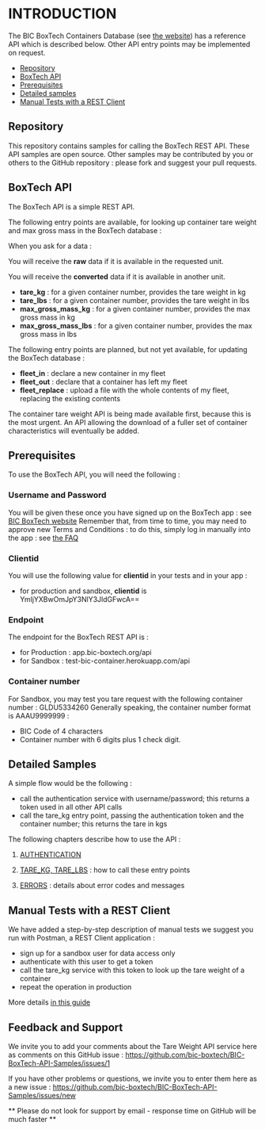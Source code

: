 # INTRODUCTION

The BIC BoxTech Containers Database (see [the website](http://www.bic-boxtech.org)) has a reference API which is described below. Other API entry points may be implemented on request.

* [Repository](#repository)
* [BoxTech API](#api)
* [Prerequisites](#prerequisites)
* [Detailed samples](#samples)
* [Manual Tests with a REST Client](#manualtests)


## Repository <a id="repository"></a>

This repository contains samples for calling the BoxTech REST API. These API samples are open source. Other samples may be contributed by you or others to the GitHub repository : please fork and suggest your pull requests.


## BoxTech API <a id="api"></a>

The BoxTech API is a simple REST API.

The following entry points are available, for looking up container tare weight and max gross mass in the BoxTech database :

When you ask for a data :

You will receive the **raw** data if it is available in the requested unit.

You will receive the **converted** data if it is available in another unit.

- **tare_kg**  : for a given container number, provides the tare weight in kg
- **tare_lbs** : for a given container number, provides the tare weight in lbs
- **max_gross_mass_kg**  : for a given container number, provides the max gross mass in kg
- **max_gross_mass_lbs** : for a given container number, provides the max gross mass in lbs

The following entry points are planned, but not yet available, for updating the BoxTech database :
- **fleet_in** : declare a new container in my fleet
- **fleet_out** : declare that a container has left my fleet
- **fleet_replace** : upload a file with the whole contents of my fleet, replacing the existing contents

The container tare weight API is being made available first, because this is the most urgent.  An API allowing the download of a fuller set of container characteristics will eventually be added.


## Prerequisites <a id="prerequisites"></a>

To use the BoxTech API, you will need the following :

### **Username** and **Password**
You will be given these once you have signed up on the BoxTech app : see [BIC BoxTech website](http://www.bic-boxtech.org)
Remember that, from time to time, you may need to approve new Terms and Conditions : to do this, simply log in manually into the app : see [the FAQ](http://www.bic-boxtech.org/faqs)

### **Clientid**

You will use the following value for **clientid** in your tests and in your app :
- for production and sandbox, **clientid** is YmljYXBwOmJpY3NlY3JldGFwcA==

### Endpoint

The endpoint for the BoxTech REST API is :
- for Production : app.bic-boxtech.org/api
- for Sandbox : test-bic-container.herokuapp.com/api

### Container number

For Sandbox, you may test you tare request with the following container number : GLDU5334260
Generally speaking, the container number format is AAAU9999999 :
- BIC Code of 4 characters
- Container number with 6 digits plus 1 check digit.


## Detailed Samples <a id="samples"></a>

A simple flow would be the following :
- call the authentication service with username/password; this returns a token used in all other API calls
- call the tare_kg entry point, passing the authentication token and the container number; this returns the tare in kgs 

The following chapters describe how to use the API :

1. [AUTHENTICATION](../../wiki/Authentication)

2. [TARE_KG, TARE_LBS](../../wiki/Tare-Weight) : how to call these entry points

3. [ERRORS](../../wiki/Errors) : details about error codes and messages


## Manual Tests with a REST Client <a id="manualtests"></a>

We have added a step-by-step description of manual tests we suggest you run with Postman, a REST Client application :
- sign up for a sandbox user for data access only
- authenticate with this user to get a token
- call the tare_kg service with this token to look up the tare weight of a container
- repeat the operation in production

More details [in this guide](./ManualTests/ManualTests.mdown)


## Feedback and Support

We invite you to add your comments about the Tare Weight API service here as comments on this GitHub issue :
	https://github.com/bic-boxtech/BIC-BoxTech-API-Samples/issues/1
	
If you have other problems or questions, we invite you to enter them here as a new issue :
	https://github.com/bic-boxtech/BIC-BoxTech-API-Samples/issues/new

** Please do not look for support by email - response time on GitHub will be much faster **
